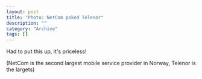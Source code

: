```yaml
--- 
layout: post 
title: "Photo: NetCom poked Telenor"
description: ""
category: "Archive"
tags: []
---  
```

Had to put this up, it's priceless!

(NetCom is the second largest mobile service provider in Norway, Telenor is the largets)